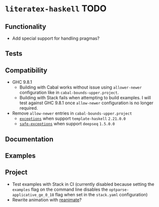 # `literatex-haskell` TODO

## Functionality

* Add special support for handling pragmas?

## Tests

## Compatibility

* GHC 9.8.1
    * Building with Cabal works without issue using `allower-newer`
      configuration like in `cabal-bounds-upper.project`.
    * Building with Stack fails when attempting to build examples.  I will
      test against GHC 9.8.1 once `allow-newer` configuration is no longer
      required.
* Remove `allow-newer` entries in `cabal-bounds-upper.project`
    * [`exceptions`](https://hackage.haskell.org/package/exceptions)
      when support `template-haskell` `2.21.0.0`
    * [`safe-exceptions`](https://hackage.haskell.org/package/safe-exceptions)
      when support `deepseq` `1.5.0.0`

## Documentation

## Examples

## Project

* Test examples with Stack in CI (currently disabled because setting the
  `examples` flag on the command line disables the
  `optparse-applicative_ge_0_18` flag when set in the `stack.yaml`
  configuration)
* Rewrite animation with [reanimate](https://github.com/reanimate/reanimate)?
